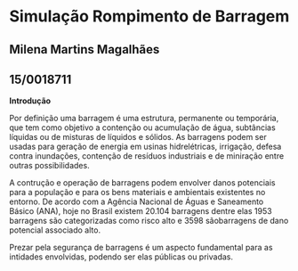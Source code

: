 # Simulação Rompimento de Barragem
## Milena Martins Magalhães
## 15/0018711


**Introdução**

Por definição uma barragem é uma estrutura, permanente ou temporária, que tem como objetivo a contenção ou acumulação de água, subtâncias líquidas ou de misturas de líquidos e sólidos. As barragens podem ser usadas para geração de energia em usinas hidrelétricas, irrigação, defesa contra inundações, contenção de resíduos industriais e de miniração entre outras possibilidades.

A contrução e operação de barragens podem envolver danos potenciais para a população e para os bens materiais e ambientais existentes no entorno. De acordo com a Agência Nacional de Águas e Saneamento Básico (ANA), hoje no Brasil existem 20.104 barragens dentre elas 1953 barragens são categorizadas como risco alto e 3598 sãobarragens de dano potencial associado alto. 

Prezar pela segurança de barragens é um aspecto fundamental para as intidades envolvidas, podendo ser elas públicas ou privadas.   
